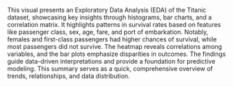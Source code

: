 This visual presents an Exploratory Data Analysis (EDA) of the Titanic dataset, showcasing key insights through histograms, bar charts, and a correlation matrix. It highlights patterns in survival rates based on features like passenger class, sex, age, fare, and port of embarkation. Notably, females and first-class passengers had higher chances of survival, while most passengers did not survive. The heatmap reveals correlations among variables, and the bar plots emphasize disparities in outcomes. The findings guide data-driven interpretations and provide a foundation for predictive modeling. This summary serves as a quick, comprehensive overview of trends, relationships, and data distribution.
